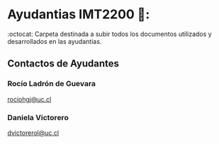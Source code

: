 # Ayudantias IMT2200  💮:
:octocat: Carpeta destinada a subir todos los documentos utilizados y desarrollados en las ayudantias.

## Contactos de Ayudantes

### Rocío Ladrón de Guevara 
rociohgj@uc.cl

### Daniela Victorero 
dvictorerol@uc.cl
